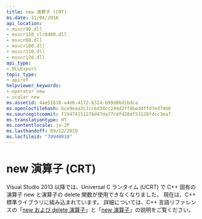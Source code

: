 ```yaml
---
title: new 演算子 (CRT)
ms.date: 11/04/2016
api_location:
- msvcr90.dll
- msvcr110_clr0400.dll
- msvcr80.dll
- msvcr100.dll
- msvcr110.dll
- msvcr120.dll
api_type:
- DLLExport
topic_type:
- apiref
helpviewer_keywords:
- operator new
- scalar new
ms.assetid: 4ae51618-a4e6-4172-b324-b99d86d1bdca
ms.openlocfilehash: bce9eaa3c7cc6d34cc244d27f8beddffd7ed74b6
ms.sourcegitcommit: f19474151276d47da77cdfd20df53128fdcc3ea7
ms.translationtype: HT
ms.contentlocale: ja-JP
ms.lasthandoff: 09/12/2019
ms.locfileid: "70940010"
---
```

# <a name="operator-new-crt"></a>new 演算子 (CRT)

Visual Studio 2013 以降では、Universal C ランタイム (UCRT) で C++ 固有の演算子 new と演算子の delete 関数が使用できなくなりました。 現在は、C++ 標準ライブラリに組み込まれています。 詳細については、C++ 言語リファレンスの「[new および delete 演算子](../cpp/new-and-delete-operators.md)」と「[new 演算子](../cpp/new-operator-cpp.md)」の説明をご覧ください。
